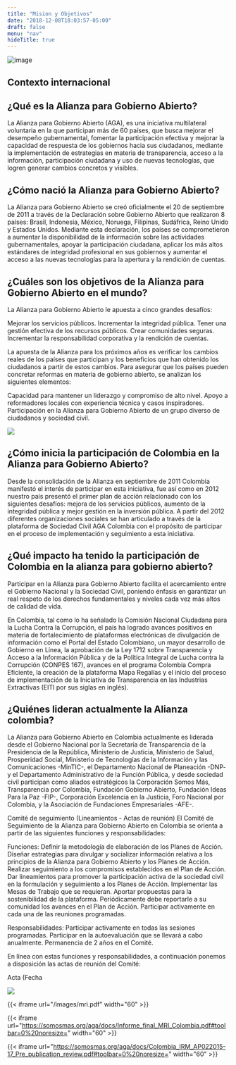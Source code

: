 ```yaml
---
title: "Mision y Objetivos"
date: "2018-12-08T18:03:57-05:00"
draft: false
menu: "nav"
hideTitle: true
---
```



![image](/images/bannermisionobjetivos.png)



## Contexto internacional

 

## ¿Qué es la Alianza para Gobierno Abierto?

La Alianza para Gobierno Abierto (AGA), es una iniciativa multilateral voluntaria en la que participan más de 60 países, que busca mejorar el desempeño gubernamental, fomentar la participación efectiva y mejorar la capacidad de respuesta de los gobiernos hacia sus ciudadanos, mediante la implementación de estrategias en materia de transparencia, acceso a la información, participación ciudadana y uso de nuevas tecnologías, que logren generar cambios concretos y visibles.

## ¿Cómo nació la Alianza para Gobierno Abierto?

La Alianza para Gobierno Abierto se creó oficialmente el 20 de septiembre de 2011 a través de la Declaración sobre Gobierno Abierto que realizaron 8 países: Brasil, Indonesia, México, Noruega, Filipinas, Sudáfrica, Reino Unido y Estados Unidos. Mediante esta declaración, los países se comprometieron a aumentar la disponibilidad de la información sobre las actividades gubernamentales, apoyar la participación ciudadana, aplicar los más altos estándares de integridad profesional en sus gobiernos y aumentar el acceso a las nuevas tecnologías para la apertura y la rendición de cuentas.

## ¿Cuáles son los objetivos de la Alianza para Gobierno Abierto en el mundo?

La Alianza para Gobierno Abierto le apuesta a cinco grandes desafíos:

Mejorar los servicios públicos.
Incrementar la integridad pública. 
Tener una gestión efectiva de los recursos públicos.
Crear comunidades seguras.
Incrementar la responsabilidad corporativa y la rendición de cuentas.

La apuesta de la Alianza para los próximos años es verificar los cambios reales de los países que participan y los beneficios que han obtenido los ciudadanos a partir de estos cambios. Para asegurar que los países pueden concretar reformas en materia de gobierno abierto, se analizan los siguientes elementos:

Capacidad para mantener un liderazgo y compromiso de alto nivel.
Apoyo a reformadores locales con experiencia técnica y casos inspiradores.
Participación en la Alianza para Gobierno Abierto de un grupo diverso de ciudadanos y sociedad civil.

![](/images/bannerAGAencolombia.png)

## ¿Cómo inicia la participación de Colombia en la Alianza para Gobierno Abierto?
Desde la consolidación de la Alianza en septiembre de 2011 Colombia manifestó el interés de participar en esta iniciativa, fue así como en 2012 nuestro país presentó el primer plan de acción relacionado con los siguientes desafíos: mejora de los servicios públicos, aumento de la integridad pública y mejor gestión en la inversión pública. A partir del 2012 diferentes organizaciones sociales se han articulado a través de la plataforma de Sociedad Civil AGA Colombia con el propósito de participar en el proceso de implementación y seguimiento a esta iniciativa.

## ¿Qué impacto ha tenido la participación de Colombia en la alianza para gobierno abierto?
Participar en la Alianza para Gobierno Abierto facilita el acercamiento entre el Gobierno Nacional y la Sociedad Civil, poniendo énfasis en garantizar un real respeto de los derechos fundamentales y niveles cada vez más altos de calidad de vida.

En Colombia, tal como lo ha señalado la Comisión Nacional Ciudadana para la Lucha Contra la Corrupción, el país ha logrado avances positivos en materia de fortalecimiento de plataformas electrónicas de divulgación de información como el Portal del Estado Colombiano, un mayor desarrollo de Gobierno en Línea, la aprobación de la Ley 1712 sobre Transparencia y Acceso a la Información Pública y de la Política Integral de Lucha contra la Corrupción (CONPES 167), avances en el programa Colombia Compra Eficiente, la creación de la plataforma Mapa Regalías y el inicio del proceso de implementación de la Iniciativa de Transparencia en las Industrias Extractivas (EITI por sus siglas en inglés).

## ¿Quiénes lideran actualmente la Alianza colombia?
La Alianza para Gobierno Abierto en Colombia actualmente es liderada desde el Gobierno Nacional por la Secretaría de Transparencia de la Presidencia de la República, Ministerio de Justicia, Ministerio de Salud, Prosperidad Social, Ministerio de Tecnologías de la Información y las Comunicaciones -MinTIC-, el Departamento Nacional de Planeación -DNP- y el Departamento Administrativo de la Función Pública, y desde sociedad civil participan como aliados estratégicos la Corporación Somos Más, Transparencia por Colombia, Fundación Gobierno Abierto, Fundación Ideas Para la Paz -FIP-, Corporación Excelencia en la Justicia, Foro Nacional por Colombia, y la Asociación de Fundaciones Empresariales -AFE-.

Comité de seguimiento (Lineamientos - Actas de reunión)
El Comité de Seguimiento de la Alianza para Gobierno Abierto en Colombia se orienta a partir de las siguientes funciones y responsabilidades:

Funciones:
Definir la metodología de elaboración de los Planes de Acción.
Diseñar estrategias para divulgar y socializar información relativa a los principios de la Alianza para Gobierno Abierto y los Planes de Acción.
Realizar seguimiento a los compromisos establecidos en el Plan de Acción.
Dar lineamientos para promover la participación activa de la sociedad civil en la formulación y seguimiento a los Planes de Acción. 
Implementar las Mesas de Trabajo que se requieran.
Aportar propuestas para la sostenibilidad de la plataforma.
Periódicamente debe reportarle a su comunidad los avances en el Plan de Acción. 
Participar activamente en cada una de las reuniones programadas.

Responsabilidades:
Participar activamente en todas las sesiones programadas. 
Participar en la autoevaluación que se llevará a cabo anualmente.
Permanencia de 2 años en el Comité.

En línea con estas funciones y responsabilidades, a continuación ponemos a disposición las actas de reunión del Comité:

Acta (Fecha

![](/images/bannerplanaccion2.png)

{{< iframe url="/images/mri.pdf" width="60" >}}

{{< iframe url="https://somosmas.org/aga/docs/Informe_final_MRI_Colombia.pdf#toolbar=0%20noresize=" width="60" >}}

{{< iframe url="https://somosmas.org/aga/docs/Colombia_IRM_AP022015-17_Pre_publication_review.pdf#toolbar=0%20noresize=" width="60" >}}